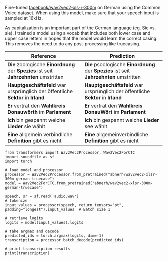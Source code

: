 Fine-tuned [facebook/wav2vec2-xls-r-300m](https://huggingface.co/facebook/wav2vec2-xls-r-300m) on German using the Common Voice dataset. When using this model, make sure that your speech input is sampled at 16kHz.

As capitalization is an important part of the German language (eg. Sie vs. sie).
I trained a model using a vocab that includes both lower case and upper case letters in hopes that the model would learn the correct casing. 
This removes the need to do any post-processing like truecasing.


| Reference | Prediction |
| ------------- | ------------- |
| **Die** zoologische **Einordnung** der **Spezies** ist seit **Jahrzehnten** umstritten | **Die** psoologische **Einordnung** der **Spezies** ist seit **Jahrzehnten** umstritten |
| **Hauptgeschäftsfeld** war ursprünglich der öffentliche **Sektor** in **Irland** | **Hauptgeschäftsfeld** war ursprünglich der öffentliche **Sektor** in **Irland** |
| **Er** vertrat den **Wahlkreis Donauwörth** im **Parlament** | **Er** vertrat den **Wahlkreis DonauWört** im **Parlament** |
| **Ich** bin gespannt welche **Lieder** sie wählt | **Ich** bin gespannt welche **Lieder** see wählt |
| **Eine** allgemein verbindliche **Definition** gibt es nicht | **Eine** allgemeinverbindliche **Definition** gibt es nicht |

```
from transformers import Wav2Vec2Processor, Wav2Vec2ForCTC
import soundfile as sf
import torch
 
# load model and processor
processor = Wav2Vec2Processor.from_pretrained("abnerh/wav2vec2-xlsr-300m-german-truecase")
model = Wav2Vec2ForCTC.from_pretrained("abnerh/wav2vec2-xlsr-300m-german-truecase")
 
speech, sr = sf.read('audio.wav') 
# tokenize
input_values = processor(speech, return_tensors="pt", padding="longest").input_values  # Batch size 1

# retrieve logits
logits = model(input_values).logits
 
# take argmax and decode
predicted_ids = torch.argmax(logits, dim=-1)
transcription = processor.batch_decode(predicted_ids)

# print transcription results
print(transcription)
```